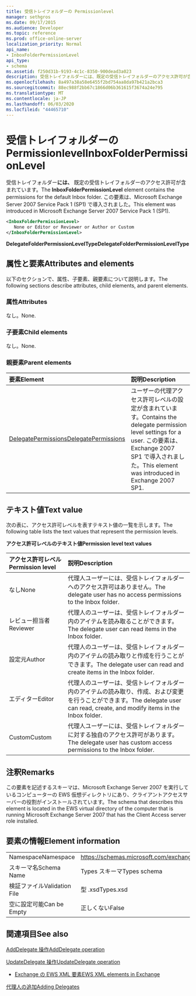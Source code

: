 ```yaml
---
title: 受信トレイフォルダーの Permissionlevel
manager: sethgros
ms.date: 09/17/2015
ms.audience: Developer
ms.topic: reference
ms.prod: office-online-server
localization_priority: Normal
api_name:
- InboxFolderPermissionLevel
api_type:
- schema
ms.assetid: f250d31b-9193-4c1c-8350-900dead3a023
description: 受信トレイフォルダーには、既定の受信トレイフォルダーのアクセス許可が含まれています。 この要素は、Microsoft Exchange Server 2007 Service Pack 1 (SP1) で導入されました。
ms.openlocfilehash: 8a497a38a58e6455f2bd754aa8da97b421a2bca3
ms.sourcegitcommit: 88ec988f2bb67c1866d06b361615f3674a24e795
ms.translationtype: MT
ms.contentlocale: ja-JP
ms.lasthandoff: 06/03/2020
ms.locfileid: "44465710"
---
```

# <a name="inboxfolderpermissionlevel"></a><span data-ttu-id="7e917-104">受信トレイフォルダーの Permissionlevel</span><span class="sxs-lookup"><span data-stu-id="7e917-104">InboxFolderPermissionLevel</span></span>

<span data-ttu-id="7e917-105">受信トレイフォルダー**には、** 既定の受信トレイフォルダーのアクセス許可が含まれています。</span><span class="sxs-lookup"><span data-stu-id="7e917-105">The **InboxFolderPermissionLevel** element contains the permissions for the default Inbox folder.</span></span> <span data-ttu-id="7e917-106">この要素は、Microsoft Exchange Server 2007 Service Pack 1 (SP1) で導入されました。</span><span class="sxs-lookup"><span data-stu-id="7e917-106">This element was introduced in Microsoft Exchange Server 2007 Service Pack 1 (SP1).</span></span> 
  
```xml
<InboxFolderPermissionLevel>
   None or Editor or Reviewer or Author or Custom
</InboxFolderPermissionLevel>
```

 <span data-ttu-id="7e917-107">**DelegateFolderPermissionLevelType**</span><span class="sxs-lookup"><span data-stu-id="7e917-107">**DelegateFolderPermissionLevelType**</span></span>
## <a name="attributes-and-elements"></a><span data-ttu-id="7e917-108">属性と要素</span><span class="sxs-lookup"><span data-stu-id="7e917-108">Attributes and elements</span></span>

<span data-ttu-id="7e917-109">以下のセクションで、属性、子要素、親要素について説明します。</span><span class="sxs-lookup"><span data-stu-id="7e917-109">The following sections describe attributes, child elements, and parent elements.</span></span>
  
### <a name="attributes"></a><span data-ttu-id="7e917-110">属性</span><span class="sxs-lookup"><span data-stu-id="7e917-110">Attributes</span></span>

<span data-ttu-id="7e917-111">なし。</span><span class="sxs-lookup"><span data-stu-id="7e917-111">None.</span></span>
  
### <a name="child-elements"></a><span data-ttu-id="7e917-112">子要素</span><span class="sxs-lookup"><span data-stu-id="7e917-112">Child elements</span></span>

<span data-ttu-id="7e917-113">なし。</span><span class="sxs-lookup"><span data-stu-id="7e917-113">None.</span></span>
  
### <a name="parent-elements"></a><span data-ttu-id="7e917-114">親要素</span><span class="sxs-lookup"><span data-stu-id="7e917-114">Parent elements</span></span>

|<span data-ttu-id="7e917-115">**要素**</span><span class="sxs-lookup"><span data-stu-id="7e917-115">**Element**</span></span>|<span data-ttu-id="7e917-116">**説明**</span><span class="sxs-lookup"><span data-stu-id="7e917-116">**Description**</span></span>|
|:-----|:-----|
|[<span data-ttu-id="7e917-117">DelegatePermissions</span><span class="sxs-lookup"><span data-stu-id="7e917-117">DelegatePermissions</span></span>](delegatepermissions.md) <br/> |<span data-ttu-id="7e917-118">ユーザーの代理アクセス許可レベルの設定が含まれています。</span><span class="sxs-lookup"><span data-stu-id="7e917-118">Contains the delegate permission level settings for a user.</span></span> <span data-ttu-id="7e917-119">この要素は、Exchange 2007 SP1 で導入されました。</span><span class="sxs-lookup"><span data-stu-id="7e917-119">This element was introduced in Exchange 2007 SP1.</span></span>  <br/> |
   
## <a name="text-value"></a><span data-ttu-id="7e917-120">テキスト値</span><span class="sxs-lookup"><span data-stu-id="7e917-120">Text value</span></span>

<span data-ttu-id="7e917-121">次の表に、アクセス許可レベルを表すテキスト値の一覧を示します。</span><span class="sxs-lookup"><span data-stu-id="7e917-121">The following table lists the text values that represent the permission levels.</span></span>
  
<span data-ttu-id="7e917-122">**アクセス許可レベルのテキスト値**</span><span class="sxs-lookup"><span data-stu-id="7e917-122">**Permission level text values**</span></span>

|<span data-ttu-id="7e917-123">**アクセス許可レベル**</span><span class="sxs-lookup"><span data-stu-id="7e917-123">**Permission level**</span></span>|<span data-ttu-id="7e917-124">**説明**</span><span class="sxs-lookup"><span data-stu-id="7e917-124">**Description**</span></span>|
|:-----|:-----|
|<span data-ttu-id="7e917-125">なし</span><span class="sxs-lookup"><span data-stu-id="7e917-125">None</span></span>  <br/> |<span data-ttu-id="7e917-126">代理人ユーザーには、受信トレイフォルダーへのアクセス許可はありません。</span><span class="sxs-lookup"><span data-stu-id="7e917-126">The delegate user has no access permissions to the Inbox folder.</span></span>  <br/> |
|<span data-ttu-id="7e917-127">レビュー担当者</span><span class="sxs-lookup"><span data-stu-id="7e917-127">Reviewer</span></span>  <br/> |<span data-ttu-id="7e917-128">代理人のユーザーは、受信トレイフォルダー内のアイテムを読み取ることができます。</span><span class="sxs-lookup"><span data-stu-id="7e917-128">The delegate user can read items in the Inbox folder.</span></span>  <br/> |
|<span data-ttu-id="7e917-129">設定元</span><span class="sxs-lookup"><span data-stu-id="7e917-129">Author</span></span>  <br/> |<span data-ttu-id="7e917-130">代理人のユーザーは、受信トレイフォルダー内のアイテムの読み取りと作成を行うことができます。</span><span class="sxs-lookup"><span data-stu-id="7e917-130">The delegate user can read and create items in the Inbox folder.</span></span>  <br/> |
|<span data-ttu-id="7e917-131">エディター</span><span class="sxs-lookup"><span data-stu-id="7e917-131">Editor</span></span>  <br/> |<span data-ttu-id="7e917-132">代理人のユーザーは、受信トレイフォルダー内のアイテムの読み取り、作成、および変更を行うことができます。</span><span class="sxs-lookup"><span data-stu-id="7e917-132">The delegate user can read, create, and modify items in the Inbox folder.</span></span>  <br/> |
|<span data-ttu-id="7e917-133">Custom</span><span class="sxs-lookup"><span data-stu-id="7e917-133">Custom</span></span>  <br/> |<span data-ttu-id="7e917-134">代理人ユーザーには、受信トレイフォルダーに対する独自のアクセス許可があります。</span><span class="sxs-lookup"><span data-stu-id="7e917-134">The delegate user has custom access permissions to the Inbox folder.</span></span>  <br/> |
   
## <a name="remarks"></a><span data-ttu-id="7e917-135">注釈</span><span class="sxs-lookup"><span data-stu-id="7e917-135">Remarks</span></span>

<span data-ttu-id="7e917-136">この要素を記述するスキーマは、Microsoft Exchange Server 2007 を実行しているコンピューターの EWS 仮想ディレクトリにあり、クライアントアクセスサーバーの役割がインストールされています。</span><span class="sxs-lookup"><span data-stu-id="7e917-136">The schema that describes this element is located in the EWS virtual directory of the computer that is running Microsoft Exchange Server 2007 that has the Client Access server role installed.</span></span>
  
## <a name="element-information"></a><span data-ttu-id="7e917-137">要素の情報</span><span class="sxs-lookup"><span data-stu-id="7e917-137">Element information</span></span>

|||
|:-----|:-----|
|<span data-ttu-id="7e917-138">Namespace</span><span class="sxs-lookup"><span data-stu-id="7e917-138">Namespace</span></span>  <br/> |https://schemas.microsoft.com/exchange/services/2006/types  <br/> |
|<span data-ttu-id="7e917-139">スキーマ名</span><span class="sxs-lookup"><span data-stu-id="7e917-139">Schema Name</span></span>  <br/> |<span data-ttu-id="7e917-140">Types スキーマ</span><span class="sxs-lookup"><span data-stu-id="7e917-140">Types schema</span></span>  <br/> |
|<span data-ttu-id="7e917-141">検証ファイル</span><span class="sxs-lookup"><span data-stu-id="7e917-141">Validation File</span></span>  <br/> |<span data-ttu-id="7e917-142">型 .xsd</span><span class="sxs-lookup"><span data-stu-id="7e917-142">Types.xsd</span></span>  <br/> |
|<span data-ttu-id="7e917-143">空に設定可能</span><span class="sxs-lookup"><span data-stu-id="7e917-143">Can be Empty</span></span>  <br/> |<span data-ttu-id="7e917-144">正しくない</span><span class="sxs-lookup"><span data-stu-id="7e917-144">False</span></span>  <br/> |
   
## <a name="see-also"></a><span data-ttu-id="7e917-145">関連項目</span><span class="sxs-lookup"><span data-stu-id="7e917-145">See also</span></span>



[<span data-ttu-id="7e917-146">AddDelegate 操作</span><span class="sxs-lookup"><span data-stu-id="7e917-146">AddDelegate operation</span></span>](adddelegate-operation.md)
  
[<span data-ttu-id="7e917-147">UpdateDelegate 操作</span><span class="sxs-lookup"><span data-stu-id="7e917-147">UpdateDelegate operation</span></span>](updatedelegate-operation.md)


- [<span data-ttu-id="7e917-148">Exchange の EWS XML 要素</span><span class="sxs-lookup"><span data-stu-id="7e917-148">EWS XML elements in Exchange</span></span>](ews-xml-elements-in-exchange.md)


[<span data-ttu-id="7e917-149">代理人の追加</span><span class="sxs-lookup"><span data-stu-id="7e917-149">Adding Delegates</span></span>](https://msdn.microsoft.com/library/3a744150-66a3-4a13-9433-793603ba5038%28Office.15%29.aspx)

